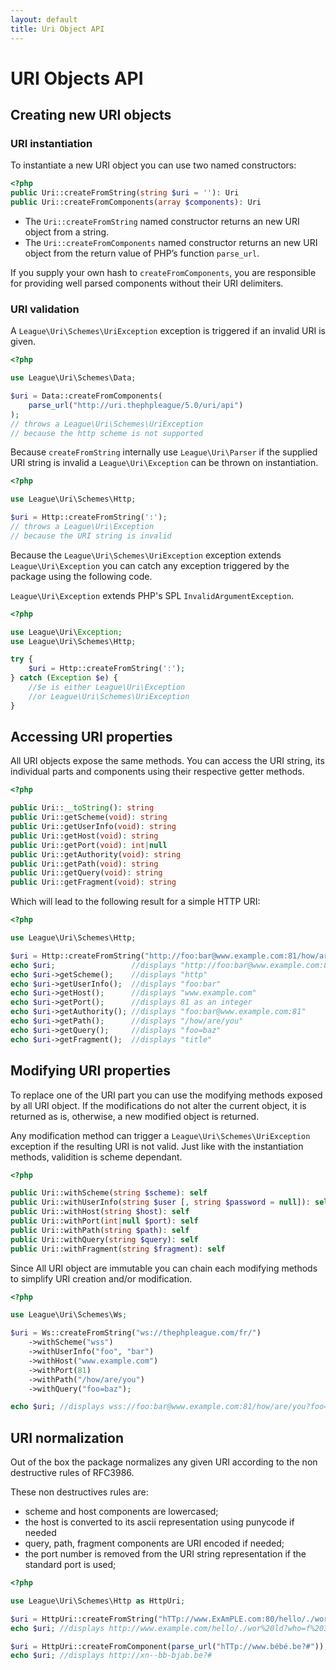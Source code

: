```yaml
---
layout: default
title: Uri Object API
---
```


URI Objects API
=======

Creating new URI objects
-------

### URI instantiation

To instantiate a new URI object you can use two named constructors:

~~~php
<?php
public Uri::createFromString(string $uri = ''): Uri
public Uri::createFromComponents(array $components): Uri
~~~

- The `Uri::createFromString` named constructor returns an new URI object from a string.
- The `Uri::createFromComponents` named constructor returns an new URI object from the return value of PHP’s function `parse_url`.

<p class="message-warning">If you supply your own hash to <code>createFromComponents</code>, you are responsible for providing well parsed components without their URI delimiters.</p>

### URI validation

A `League\Uri\Schemes\UriException` exception is triggered if an invalid URI is given.

~~~php
<?php

use League\Uri\Schemes\Data;

$uri = Data::createFromComponents(
    parse_url("http://uri.thephpleague/5.0/uri/api")
);
// throws a League\Uri\Schemes\UriException
// because the http scheme is not supported
~~~

Because `createFromString` internally use `League\Uri\Parser` if the supplied URI string is invalid a `League\Uri\Exception` can be thrown on instantiation.

~~~php
<?php

use League\Uri\Schemes\Http;

$uri = Http::createFromString(':');
// throws a League\Uri\Exception
// because the URI string is invalid
~~~

<p class="message-info">Because the <code>League\Uri\Schemes\UriException</code> exception extends <code>League\Uri\Exception</code> you can catch any exception triggered by the package using the following code.</p>

<p class="message-info"><code>League\Uri\Exception</code> extends PHP's SPL <code>InvalidArgumentException</code>.</p>


~~~php
<?php

use League\Uri\Exception;
use League\Uri\Schemes\Http;

try {
	$uri = Http::createFromString(':');
} catch (Exception $e) {
	//$e is either League\Uri\Exception
	//or League\Uri\Schemes\UriException
}
~~~


Accessing URI properties
-------

All URI objects expose the same methods. You can access the URI string, its individual parts and components using their respective getter methods.

~~~php
<?php

public Uri::__toString(): string
public Uri::getScheme(void): string
public Uri::getUserInfo(void): string
public Uri::getHost(void): string
public Uri::getPort(void): int|null
public Uri::getAuthority(void): string
public Uri::getPath(void): string
public Uri::getQuery(void): string
public Uri::getFragment(void): string
~~~

Which will lead to the following result for a simple HTTP URI:

~~~php
<?php

use League\Uri\Schemes\Http;

$uri = Http::createFromString("http://foo:bar@www.example.com:81/how/are/you?foo=baz#title");
echo $uri;                 //displays "http://foo:bar@www.example.com:81/how/are/you?foo=baz#title"
echo $uri->getScheme();    //displays "http"
echo $uri->getUserInfo();  //displays "foo:bar"
echo $uri->getHost();      //displays "www.example.com"
echo $uri->getPort();      //displays 81 as an integer
echo $uri->getAuthority(); //displays "foo:bar@www.example.com:81"
echo $uri->getPath();      //displays "/how/are/you"
echo $uri->getQuery();     //displays "foo=baz"
echo $uri->getFragment();  //displays "title"
~~~

Modifying URI properties
-------

To replace one of the URI part you can use the modifying methods exposed by all URI object. If the modifications do not alter the current object, it is returned as is, otherwise, a new modified object is returned.

<p class="message-notice">Any modification method can trigger a <code>League\Uri\Schemes\UriException</code> exception if the resulting URI is not valid. Just like with the instantiation methods, validition is scheme dependant.</p>

~~~php
<?php

public Uri::withScheme(string $scheme): self
public Uri::withUserInfo(string $user [, string $password = null]): self
public Uri::withHost(string $host): self
public Uri::withPort(int|null $port): self
public Uri::withPath(string $path): self
public Uri::withQuery(string $query): self
public Uri::withFragment(string $fragment): self
~~~

Since All URI object are immutable you can chain each modifying methods to simplify URI creation and/or modification.

~~~php
<?php

use League\Uri\Schemes\Ws;

$uri = Ws::createFromString("ws://thephpleague.com/fr/")
    ->withScheme("wss")
    ->withUserInfo("foo", "bar")
    ->withHost("www.example.com")
    ->withPort(81)
    ->withPath("/how/are/you")
    ->withQuery("foo=baz");

echo $uri; //displays wss://foo:bar@www.example.com:81/how/are/you?foo=baz
~~~

URI normalization
-------

Out of the box the package normalizes any given URI according to the non destructive rules of RFC3986.

These non destructives rules are:

- scheme and host components are lowercased;
- the host is converted to its ascii representation using punycode if needed
- query, path, fragment components are URI encoded if needed;
- the port number is removed from the URI string representation if the standard port is used;

~~~php
<?php

use League\Uri\Schemes\Http as HttpUri;

$uri = HttpUri::createFromString("hTTp://www.ExAmPLE.com:80/hello/./wor ld?who=f 3#title");
echo $uri; //displays http://www.example.com/hello/./wor%20ld?who=f%203#title

$uri = HttpUri::createFromComponent(parse_url("hTTp://www.bébé.be?#"));
echo $uri; //displays http://xn--bb-bjab.be?#
~~~
